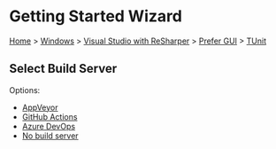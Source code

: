 <!--
GENERATED FILE - DO NOT EDIT
This file was generated by [MarkdownSnippets](https://github.com/SimonCropp/MarkdownSnippets).
Source File: /docs/mdsource/wiz/Windows_VisualStudioWithReSharper_Gui_TUnit.source.md
To change this file edit the source file and then run MarkdownSnippets.
-->

# Getting Started Wizard

[Home](/docs/wiz/readme.md) > [Windows](Windows.md) > [Visual Studio with ReSharper](Windows_VisualStudioWithReSharper.md) > [Prefer GUI](Windows_VisualStudioWithReSharper_Gui.md) > [TUnit](Windows_VisualStudioWithReSharper_Gui_TUnit.md)

## Select Build Server

Options:
 * [AppVeyor](Windows_VisualStudioWithReSharper_Gui_TUnit_AppVeyor.md)
 * [GitHub Actions](Windows_VisualStudioWithReSharper_Gui_TUnit_GitHubActions.md)
 * [Azure DevOps](Windows_VisualStudioWithReSharper_Gui_TUnit_AzureDevOps.md)
 * [No build server](Windows_VisualStudioWithReSharper_Gui_TUnit_None.md)
